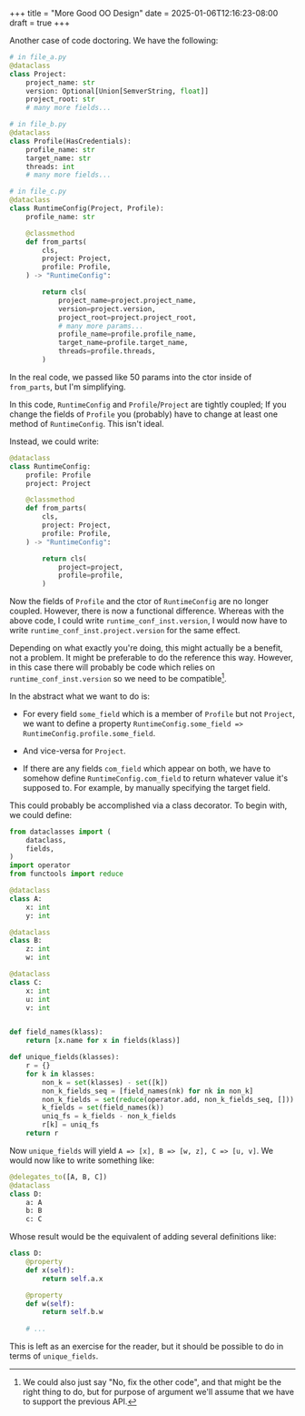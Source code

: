 +++
title = "More Good OO Design"
date = 2025-01-06T12:16:23-08:00
draft = true
+++

Another case of code doctoring. We have the following:

```python
# in file_a.py
@dataclass
class Project:
    project_name: str
    version: Optional[Union[SemverString, float]]
    project_root: str
    # many more fields...

# in file_b.py
@dataclass
class Profile(HasCredentials):
    profile_name: str
    target_name: str
    threads: int
    # many more fields...

# in file_c.py
@dataclass
class RuntimeConfig(Project, Profile):
    profile_name: str

    @classmethod
    def from_parts(
        cls,
        project: Project,
        profile: Profile,
    ) -> "RuntimeConfig":

        return cls(
            project_name=project.project_name,
            version=project.version,
            project_root=project.project_root,
            # many more params...
            profile_name=profile.profile_name,
            target_name=profile.target_name,
            threads=profile.threads,
        )
```

In the real code, we passed like 50 params into the ctor inside of `from_parts`,
but I'm simplifying.

In this code, `RuntimeConfig` and `Profile`/`Project` are tightly coupled; If
you change the fields of `Profile` you (probably) have to change at least one
method of `RuntimeConfig`. This isn't ideal.

Instead, we could write:

```python
@dataclass
class RuntimeConfig:
    profile: Profile
    project: Project

    @classmethod
    def from_parts(
        cls,
        project: Project,
        profile: Profile,
    ) -> "RuntimeConfig":

        return cls(
            project=project,
            profile=profile,
        )
```

Now the fields of `Profile` and the ctor of `RuntimeConfig` are no longer
coupled. However, there is now a functional difference. Whereas with the above
code, I could write `runtime_conf_inst.version`, I would now have to write
`runtime_conf_inst.project.version` for the same effect.

Depending on what exactly you're doing, this might actually be a benefit, not a
problem. It might be preferable to do the reference this way. However, in this
case there will probably be code which relies on `runtime_conf_inst.version`
so we need to be compatible[^change].

In the abstract what we want to do is:

- For every field `some_field` which is a member of `Profile` but not `Project`,
  we want to define a property `RuntimeConfig.some_field =>
  RuntimeConfig.profile.some_field`.

- And vice-versa for `Project`.

- If there are any fields `com_field` which appear on both, we have to somehow
  define `RuntimeConfig.com_field` to return whatever value it's supposed to.
  For example, by manually specifying the target field.

This could probably be accomplished via a class decorator. To begin with, we
could define:

```python
from dataclasses import (
    dataclass,
    fields,
)
import operator
from functools import reduce

@dataclass
class A:
    x: int
    y: int

@dataclass
class B:
    z: int
    w: int

@dataclass
class C:
    x: int
    u: int
    v: int


def field_names(klass):
    return [x.name for x in fields(klass)]

def unique_fields(klasses):
    r = {}
    for k in klasses:
        non_k = set(klasses) - set([k])
        non_k_fields_seq = [field_names(nk) for nk in non_k]
        non_k_fields = set(reduce(operator.add, non_k_fields_seq, []))
        k_fields = set(field_names(k))
        uniq_fs = k_fields - non_k_fields
        r[k] = uniq_fs
    return r
```

Now `unique_fields` will yield `A => [x], B => [w, z], C => [u, v]`. We would now
like to write something like:

```python
@delegates_to([A, B, C])
@dataclass
class D:
    a: A
    b: B
    c: C
```

Whose result would be the equivalent of adding several definitions like:

```python
class D:
    @property
    def x(self):
        return self.a.x

    @property
    def w(self):
        return self.b.w
    
    # ...
```

This is left as an exercise for the reader, but it should be possible to do in
terms of `unique_fields`.

[^change]: We could also just say "No, fix the other code", and that might be
    the right thing to do, but for purpose of argument we'll assume that we have
    to support the previous API.
